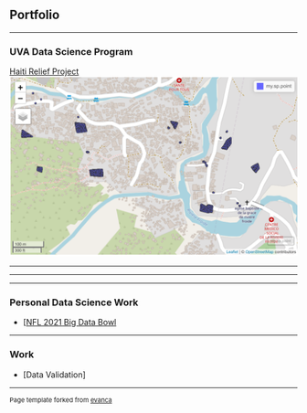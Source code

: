 ## Portfolio

---

### UVA Data Science Program 

[Haiti Relief Project](/https://beatzbyjwe.github.io/machinelearnjoe/Disaster%20Relief%20Project.htm)
<img src="images/Screen Shot 2020-12-31 at 4.53.33 PM.png?raw=true"/>

---

---

---

### Personal Data Science Work

- [[NFL 2021 Big Data Bowl](/pdf/sample_presentation.pdf)

---

### Work
- [Data Validation]

---
<p style="font-size:11px">Page template forked from <a href="https://github.com/evanca/quick-portfolio">evanca</a></p>
<!-- Remove above link if you don't want to attibute -->
